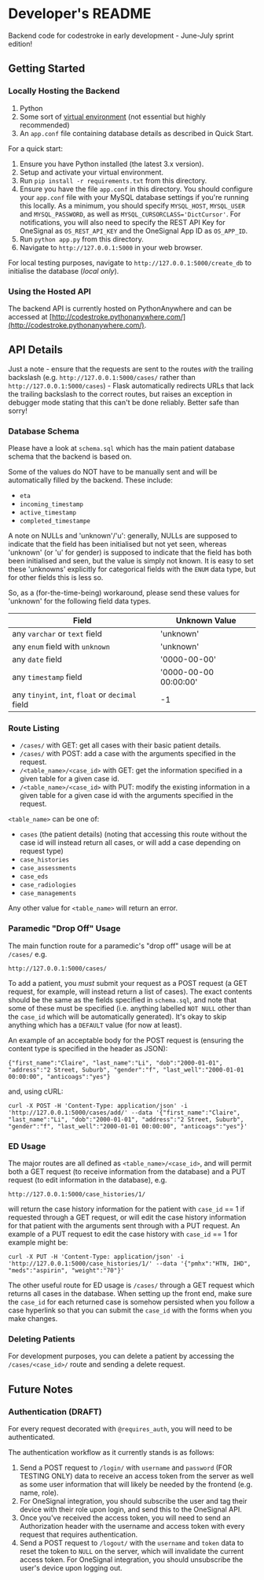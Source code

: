 # Developer's README

Backend code for codestroke in early development - June-July sprint edition!

## Getting Started

### Locally Hosting the Backend

1. Python
2. Some sort of [virtual environment](https://virtualenv.pypa.io/en/stable/) (not essential but highly recommended)
3. An `app.conf` file containing database details as described in Quick Start. 

For a quick start:

1. Ensure you have Python installed (the latest 3.x version).
2. Setup and activate your virtual environment.
3. Run `pip install -r requirements.txt` from this directory.
4. Ensure you have the file `app.conf` in this directory. You should configure
   your `app.conf` file with your MySQL database settings if you're running this
   locally. As a minimum, you should specify `MYSQL_HOST`, `MYSQL_USER` and
   `MYSQL_PASSWORD`, as well as `MYSQL_CURSORCLASS='DictCursor'`. For
   notifications, you will also need to specify the REST API Key for OneSignal
   as `OS_REST_API_KEY` and the OneSignal App ID as `OS_APP_ID`. 
5. Run `python app.py` from this directory.
6. Navigate to `http://127.0.0.1:5000` in your web browser.

For local testing purposes, navigate to `http://127.0.0.1:5000/create_db` to
initialise the database (*local only*).

### Using the Hosted API

The backend API is currently hosted on PythonAnywhere and can be accessed at [http://codestroke.pythonanywhere.com/](http://codestroke.pythonanywhere.com/).

## API Details

Just a note - ensure that the requests are sent to the routes *with* the
trailing backslash (e.g. `http://127.0.0.1:5000/cases/` rather than
`http://127.0.0.1:5000/cases`) - Flask automatically redirects URLs that lack
the trailing backslash to the correct routes, but raises an exception in
debugger mode stating that this can't be done reliably. Better safe than sorry!

### Database Schema

Please have a look at `schema.sql` which has the main patient database schema
that the backend is based on. 

Some of the values do NOT have to be manually sent and will be automatically
filled by the backend. These include:

- `eta`
- `incoming_timestamp`
- `active_timestamp`
- `completed_timestampe`

A note on NULLs and 'unknown'/'u': generally, NULLs are supposed to indicate
that the field has been initialised but not yet seen, whereas 'unknown' (or 'u'
for gender) is supposed to indicate that the field has both been initialised and
seen, but the value is simply not known. It is easy to set these 'unknowns'
explicitly for categorical fields with the `ENUM` data type, but for other
fields this is less so.

So, as a (for-the-time-being) workaround, please send these values for 'unknown'
for the following field data types.

| Field                                              | Unknown Value         |
|----------------------------------------------------|-----------------------|
| any `varchar` or `text` field                      | 'unknown'             |
| any `enum` field with `unknown`                    | 'unknown'             |
| any `date` field                                   | '0000-00-00'          |
| any `timestamp` field                              | '0000-00-00 00:00:00' |
| any `tinyint`, `int`, `float` or `decimal` field   | -1                   |

### Route Listing

- `/cases/` with GET: get all cases with their basic patient details.
- `/cases/` with POST: add a case with the arguments specified in the request.
- `/<table_name>/<case_id>` with GET: get the information specified in a given
  table for a given case id.
- `/<table_name>/<case_id>` with PUT: modify the existing information in a given
  table for a given case id with the arguments specified in the request.

`<table_name>` can be one of:

  - `cases` (the patient details) (noting that accessing this route without the
    case id will instead return all cases, or will add a case depending on
    request type)
  - `case_histories`
  - `case_assessments`
  - `case_eds`
  - `case_radiologies`
  - `case_managements`

  Any other value for `<table_name>` will return an error.

### Paramedic "Drop Off" Usage

The main function route for a paramedic's "drop off" usage will be at `/cases/`
e.g.

```
http://127.0.0.1:5000/cases/
```

To add a patient, you *must* submit your request as a POST request (a GET
request, for example, will instead return a list of cases). The exact contents
should be the same as the fields specified in `schema.sql`, and note that some
of these must be specified (i.e. anything labelled `NOT NULL` other than the
`case_id` which will be automatically generated). It's okay to skip anything
which has a `DEFAULT` value (for now at least).

An example of an acceptable body for the POST request is (ensuring the content
type is specified in the header as JSON):

```
{"first_name":"Claire", "last_name":"Li", "dob":"2000-01-01", "address":"2 Street, Suburb", "gender":"f", "last_well":"2000-01-01 00:00:00", "anticoags":"yes"}
```

and, using cURL:

```
curl -X POST -H 'Content-Type: application/json' -i 'http://127.0.0.1:5000/cases/add/' --data '{"first_name":"Claire", "last_name":"Li", "dob":"2000-01-01", "address":"2 Street, Suburb", "gender":"f", "last_well":"2000-01-01 00:00:00", "anticoags":"yes"}'
```

### ED Usage

The major routes are all defined as `<table_name>/<case_id>`, and will permit
both a GET request (to receive information from the database) and a PUT request
(to edit information in the database), e.g.

```
http://127.0.0.1:5000/case_histories/1/
```

will return the case history information for the patient with `case_id` == 1 if
requested through a GET request, or will edit the case history information for
that patient with the arguments sent through with a PUT request. An example of a
PUT request to edit the case history with `case_id` == 1 for example  might be:

```
curl -X PUT -H 'Content-Type: application/json' -i 'http://127.0.0.1:5000/case_histories/1/' --data '{"pmhx":"HTN, IHD", "meds":"aspirin", "weight":"70"}'
```

The other useful route for ED usage is `/cases/` through a GET request
which returns all cases in the database. When setting up the front end, make
sure the `case_id` for each returned case is somehow persisted when you follow a
case hyperlink so that you can submit the `case_id` with the forms when you make
changes.

### Deleting Patients

For development purposes, you can delete a patient by accessing the
`/cases/<case_id>/` route and sending a delete request. 

## Future Notes

### Authentication (DRAFT)

For every request decorated with `@requires_auth`, you will need to be
authenticated. 

The authentication workflow as it currently stands is as follows:

1. Send a POST request to `/login/` with `username` and `password` (FOR TESTING
   ONLY) data to receive an access token from the server as well as some user
   information that will likely be needed by the frontend (e.g. name, role).
2. For OneSignal integration, you should subscribe the user and tag their device
   with their role upon login, and send this to the OneSignal API.
3. Once you've received the access token, you will need to send an Authorization
   header with the username and access token with every request that
   requires authentication. 
4. Send a POST request to `/logout/` with the `username` and `token` data to
   reset the token to `NULL` on the server, which will invalidate the current
   access token. For OneSignal integration, you should unsubscribe the user's
   device upon logging out.

